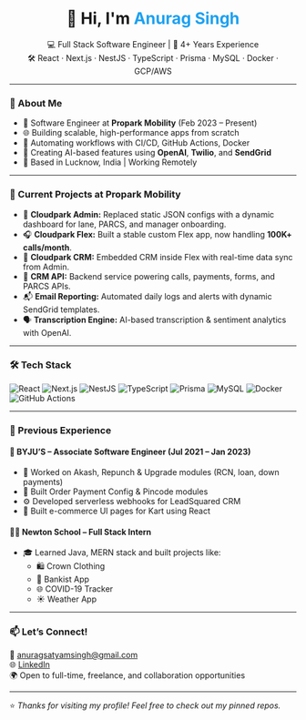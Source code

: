 <h1 align="center">👋 Hi, I'm <span style="color:#1DA1F2">Anurag Singh</span></h1>

<p align="center">
  💻 Full Stack Software Engineer | 🚀 4+ Years Experience <br>
  🛠️ React · Next.js · NestJS · TypeScript · Prisma · MySQL · Docker · GCP/AWS
</p>

---

### 🚀 About Me

- 💼 Software Engineer at **Propark Mobility** (Feb 2023 – Present)
- 🌐 Building scalable, high-performance apps from scratch
- 🔄 Automating workflows with CI/CD, GitHub Actions, Docker
- 🤖 Creating AI-based features using **OpenAI**, **Twilio**, and **SendGrid**
- 📍 Based in Lucknow, India | Working Remotely

---

### 🏢 Current Projects at Propark Mobility

- 🔧 **Cloudpark Admin:** Replaced static JSON configs with a dynamic dashboard for lane, PARCS, and manager onboarding.
- 🎧 **Cloudpark Flex:** Built a stable custom Flex app, now handling **100K+ calls/month**.
- 🧠 **Cloudpark CRM:** Embedded CRM inside Flex with real-time data sync from Admin.
- 🔌 **CRM API:** Backend service powering calls, payments, forms, and PARCS APIs.
- 📬 **Email Reporting:** Automated daily logs and alerts with dynamic SendGrid templates.
- 🗣 **Transcription Engine:** AI-based transcription & sentiment analytics with OpenAI.

---

### 🛠 Tech Stack

![React](https://img.shields.io/badge/-React-61DAFB?style=flat&logo=react&logoColor=black)
![Next.js](https://img.shields.io/badge/-Next.js-000000?style=flat&logo=next.js)
![NestJS](https://img.shields.io/badge/-NestJS-E0234E?style=flat&logo=nestjs&logoColor=white)
![TypeScript](https://img.shields.io/badge/-TypeScript-3178C6?style=flat&logo=typescript&logoColor=white)
![Prisma](https://img.shields.io/badge/-Prisma-2D3748?style=flat&logo=prisma&logoColor=white)
![MySQL](https://img.shields.io/badge/-MySQL-4479A1?style=flat&logo=mysql&logoColor=white)
![Docker](https://img.shields.io/badge/-Docker-2496ED?style=flat&logo=docker&logoColor=white)
![GitHub Actions](https://img.shields.io/badge/-GitHub%20Actions-2088FF?style=flat&logo=github-actions&logoColor=white)

---

### 🧩 Previous Experience

#### 🧠 **BYJU’S – Associate Software Engineer** (Jul 2021 – Jan 2023)
- 🧾 Worked on Akash, Repunch & Upgrade modules (RCN, loan, down payments)
- 🔐 Built Order Payment Config & Pincode modules
- ⚙️ Developed serverless webhooks for LeadSquared CRM
- 🛒 Built e-commerce UI pages for Kart using React

#### 👨‍💻 **Newton School – Full Stack Intern**
- 🎓 Learned Java, MERN stack and built projects like:
  - 🛍️ Crown Clothing
  - 🏦 Bankist App
  - 🌐 COVID-19 Tracker
  - ☀️ Weather App

---

### 📫 Let’s Connect!

📧 [anuragsatyamsingh@gmail.com](mailto:anuragsatyamsingh@gmail.com)  
🌐 [LinkedIn](www.linkedin.com/in/anurag-singh-277689170)  
🌍 Open to full-time, freelance, and collaboration opportunities

---

⭐️ *Thanks for visiting my profile! Feel free to check out my pinned repos.*
